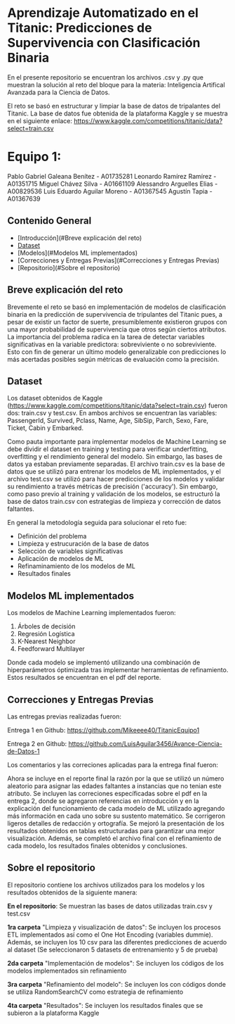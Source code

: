 # Aprendizaje Automatizado en el Titanic: Predicciones de Supervivencia con Clasificación Binaria

En el presente repositorio se encuentran los archivos .csv y .py que muestran la solución al reto del bloque para la materia: Inteligencia Artifical Avanzada para la Ciencia de Datos. 

El reto se basó en estructurar y limpiar la base de datos de tripalantes del Titanic. La base de datos fue obtenida de la plataforma Kaggle y se muestra en el siguiente enlace: https://www.kaggle.com/competitions/titanic/data?select=train.csv

# Equipo 1: 
Pablo Gabriel Galeana Benítez - A01735281
Leonardo Ramírez Ramírez - A01351715
Miguel Chávez Silva - A01661109
Alessandro Arguelles Elias - A00829536
Luis Eduardo Aguilar Moreno - A01367545
Agustín Tapia - A01367639


## Contenido General

- [Introducción](#Breve explicación del reto)
- [Dataset](#Dataset)
- [Modelos](#Modelos ML implementados)
- [Correcciones y Entregas Previas](#Correcciones y Entregas Previas)
- [Repositorio](#Sobre el repositorio)

## Breve explicación del reto

Brevemente el reto se basó en implementación de modelos de clasificación binaria en la predicción de supervivencia de tripulantes del Titanic pues, a pesar de existir un factor de suerte, presumiblemente existieron grupos con una mayor probabilidad de supervivencia que otros según ciertos atributos. La importancia del problema radica en la tarea de detectar variables significativas en la variable predictora: sobreviviente o no sobreviviente. Esto con fin de generar un último modelo generalizable con predicciones lo más acertadas posibles según métricas de evaluación como la precisión. 

## Dataset

Los dataset obtenidos de Kaggle (https://www.kaggle.com/competitions/titanic/data?select=train.csv) fueron dos: train.csv y test.csv. 
En ambos archivos se encuentran las variables: PassengerId, Survived, Pclass, Name, Age, SibSip, Parch, Sexo, Fare, Ticket, Cabin y Embarked.

Como pauta importante para implementar modelos de Machine Learning se debe dividir el dataset en training y testing para verificar underfitting, overfitting y el rendimiento general del modelo. Sin embargo, las bases de datos ya estaban previamente separadas. El archivo train.csv es la base de datos que se utilizó para entrenar los modelos de ML implementados, y el archivo test.csv se utilizó para hacer predicciones de los modelos y validar su rendimiento a través métricas de precisión ('accuracy'). 
Sin embargo, como paso previo al training y validación de los modelos, se estructuró la base de datos train.csv con estrategias de limpieza y corrección de datos faltantes. 

En general la metodología seguida para solucionar el reto fue:
- Definición del problema
- Limpieza y estrucuración de la base de datos
- Selección de variables significativas
- Aplicación de modelos de ML
- Refinaminamiento de los modelos de ML
- Resultados finales 

## Modelos ML implementados

Los modelos de Machine Learning implementados fueron:
1. Árboles de decisión
2. Regresión Logística
3. K-Nearest Neighbor
4. Feedforward Multilayer

Donde cada modelo se implementó utilizando una combinación de hiperparámetros óptimizada tras implementar herramientas de refinamiento. Estos resultados se encuentran en el pdf del reporte.

## Correcciones y Entregas Previas

Las entregas previas realizadas fueron:

Entrega 1 en Github: https://github.com/Mikeeee40/TitanicEquipo1

Entrega 2 en Github: https://github.com/LuisAguilar3456/Avance-Ciencia-de-Datos-1

Los comentarios y las correciones aplicadas para la entrega final fueron:

Ahora se incluye en el reporte final la razón por la que se utilizó un número aleatorio para asignar las edades faltantes a instancias que no tenian este atributo. Se incluyen las correciones específicadas sobre el pdf en la entrega 2, donde se agregaron referencias en introducción y en la explicación del funcionamiento de cada modelo de ML utilizado agregando más información en cada uno sobre su sustento matemático. Se corrigeron ligeros detalles de redacción y ortografía. Se mejoró la presentación de los resultados obtenidos en tablas estructuradas para garantizar una mejor visualización. Además, se completó el archivo final con el refinamiento de cada modelo, los resultados finales obtenidos y conclusiones.


## Sobre el repositorio

El repositorio contiene los archivos utilizados para los modelos y los resultados obtenidos de la siguiente manera:
 
**En el repositorio**: Se muestran las bases de datos utilizadas train.csv y test.csv

**1ra carpeta** "Limpieza y visualización de datos": Se incluyen los procesos ETL implementados así como el One Hot Encoding (variables dummie). Además, se incluyen los 10 csv para las diferentes predicciones de acuerdo al dataset (Se seleccionaron 5 datasets de entrenamiento y 5 de prueba)


**2da carpeta** "Implementación de modelos": Se incluyen los códigos de los modelos implementados sin refinamiento

**3ra carpeta** "Refinamiento del modelo": Se incluyen los con códigos donde se utiliza RandomSearchCV como estrategia de refinamiento

**4ta carpeta** "Resultados": Se incluyen los resultados finales que se subieron a la plataforma Kaggle
